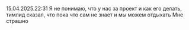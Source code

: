15.04.2025.22:31
Я не понимаю, что у нас за проект и как его делать, тимлид сказал, что пока что сам не знает и мы можем отдыхать
Мне страшно
